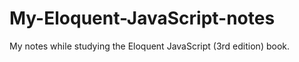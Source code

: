# My-Eloquent-JavaScript-notes
My notes while studying the Eloquent JavaScript (3rd edition) book. 
